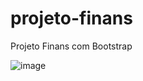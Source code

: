 # projeto-finans
Projeto Finans com Bootstrap

![image](https://user-images.githubusercontent.com/86635292/178628886-546c66ad-97c4-4d9c-b50f-1082ce1033e9.png)
